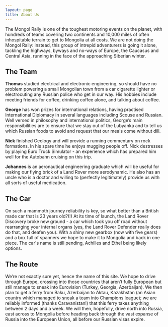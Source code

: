 ```yaml
---
layout: page
title: About Us
---
```


The Mongol Rally is one of the toughest motoring events on the planet, with hundreds of teams covering two continents and 10,000 miles of often inhospitable terrain to get to Mongolia at all costs. We are not doing the Mongol Rally: instead, this group of intrepid adventurers is going it alone, tackling the highways, byways and no-ways of Europe, the Caucasus and Central Asia, running in the face of the approaching Siberian winter.

## The Team

**Thomas** studied electrical and electronic engineering, so should have no problem powering a small Mongolian town from a car cigarette lighter or electrocuting any Russian police who get in our way. His hobbies include meeting friends for coffee, drinking coffee alone, and talking about coffee.

**George** has won prizes for international relations, having practised International Diplomacy in several languages including Scouse and Russian. Well versed in philosophy and international politics, George’s main responsibilities are to ensure that we stay out of the Lubyanka and to tell us which Russian foods to avoid and request that our meals come without dill.

**Nick** finished Geology and will provide a running commentary on rock formations. In his spare time he enjoys mugging people off. Nick destresses by playing Euro Truck Simulator - an experience which has prepared him well for the Autobahn cruising on this trip.

**Johannes** is an aeronautical engineering graduate which will be useful for making our flying brick of a Land Rover more aerodynamic. He also has an uncle who is a doctor and willing to (perfectly legitimately) provide us with all sorts of useful medication.

## The Car

On such a mammoth journey reliability is key, so what better than a British made car that is 23 years old?(!) At its time of launch, the Land Rover Discovery broke new ground - a car which took you off road without rearranging your internal organs (yes, the Land Rover Defender really does do that, and deafen you). With a shiny new gearbox (now with five gears) and a box full of spanners we hope to make it to Mongolia and back in one piece. The car's name is still pending, Achilles and Ethel being likely options.

## The Route

We’re not exactly sure yet, hence the name of this site. We hope to drive through Europe, crossing into those countries that aren’t fully European but still manage to sneak into Eurovision (Turkey, Georgia, Azerbaijan). We then plan to get a ferry from Baku, Azerbaijan to Aktau, Kazakhstan (an Asian country which managed to sneak a team into Champions league); we are reliably informed (thanks Caravanistan!) that this ferry takes anything between 2 days and a week. We will then, hopefully, drive north into Russia, east across to Mongolia before heading back through the vast expanse of Russia into the European Union, all before our Russian visas expire.